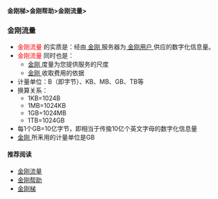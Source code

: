 #### 金刚梯>金刚帮助>金刚流量>
### 金刚流量
- <font color="red"> 金刚流量 </font>的实质是：经由[ 金刚 ](https://a2zitpro.github.io/web/a2zitpro)服务器为[ 金刚用户 ](https://a2zitpro.github.io/web/kkuser)供应的数字化信息量。
- <font color="red"> 金刚流量 </font>同时也是：
  - [ 金刚 ](https://a2zitpro.github.io/web/a2zitpro)度量为您提供服务的尺度
  - [ 金刚 ](https://a2zitpro.github.io/web/a2zitpro)收取费用的依据
- 计量单位：B（即字节）、KB、MB、GB、TB等
- 换算关系：
  - 1KB=1024B
  - 1MB=1024KB
  - 1GB=1024MB
  - 1TB=1024GB
- 每1个GB=10亿字节，即相当于传揄10亿个英文字母的数字化信息量
- [ 金刚 ](https://a2zitpro.github.io/web/a2zitpro)所釆用的计量单位是GB


#### 推荐阅读

- [金刚流量](https://a2zitpro.github.io/web/list_kkdatatraffic)
- [金刚帮助](https://a2zitpro.github.io/web/list_helpkkvpn)
- [金刚梯](https://a2zitpro.github.io/web/dlb)
